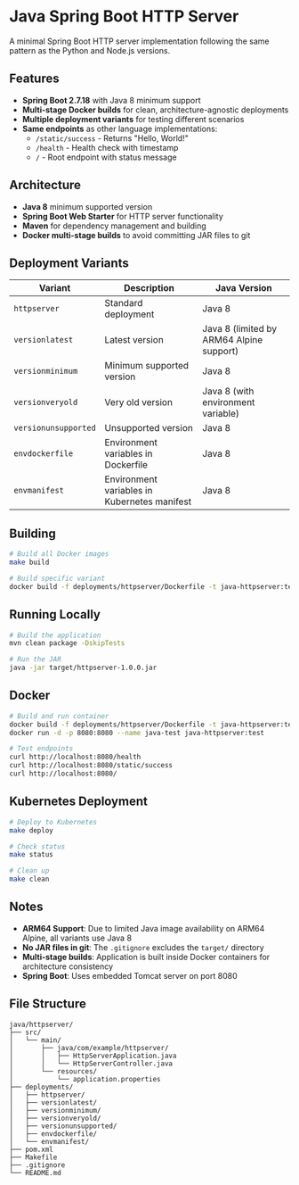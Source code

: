 # Java Spring Boot HTTP Server

A minimal Spring Boot HTTP server implementation following the same pattern as the Python and Node.js versions.

## Features

- **Spring Boot 2.7.18** with Java 8 minimum support
- **Multi-stage Docker builds** for clean, architecture-agnostic deployments
- **Multiple deployment variants** for testing different scenarios
- **Same endpoints** as other language implementations:
  - `/static/success` - Returns "Hello, World!"
  - `/health` - Health check with timestamp
  - `/` - Root endpoint with status message

## Architecture

- **Java 8** minimum supported version
- **Spring Boot Web Starter** for HTTP server functionality
- **Maven** for dependency management and building
- **Docker multi-stage builds** to avoid committing JAR files to git

## Deployment Variants

| Variant | Description | Java Version |
|---------|-------------|--------------|
| `httpserver` | Standard deployment | Java 8 |
| `versionlatest` | Latest version | Java 8 (limited by ARM64 Alpine support) |
| `versionminimum` | Minimum supported version | Java 8 |
| `versionveryold` | Very old version | Java 8 (with environment variable) |
| `versionunsupported` | Unsupported version | Java 8 |
| `envdockerfile` | Environment variables in Dockerfile | Java 8 |
| `envmanifest` | Environment variables in Kubernetes manifest | Java 8 |

## Building

```bash
# Build all Docker images
make build

# Build specific variant
docker build -f deployments/httpserver/Dockerfile -t java-httpserver:test .
```

## Running Locally

```bash
# Build the application
mvn clean package -DskipTests

# Run the JAR
java -jar target/httpserver-1.0.0.jar
```

## Docker

```bash
# Build and run container
docker build -f deployments/httpserver/Dockerfile -t java-httpserver:test .
docker run -d -p 8080:8080 --name java-test java-httpserver:test

# Test endpoints
curl http://localhost:8080/health
curl http://localhost:8080/static/success
curl http://localhost:8080/
```

## Kubernetes Deployment

```bash
# Deploy to Kubernetes
make deploy

# Check status
make status

# Clean up
make clean
```

## Notes

- **ARM64 Support**: Due to limited Java image availability on ARM64 Alpine, all variants use Java 8
- **No JAR files in git**: The `.gitignore` excludes the `target/` directory
- **Multi-stage builds**: Application is built inside Docker containers for architecture consistency
- **Spring Boot**: Uses embedded Tomcat server on port 8080

## File Structure

```
java/httpserver/
├── src/
│   └── main/
│       ├── java/com/example/httpserver/
│       │   ├── HttpServerApplication.java
│       │   └── HttpServerController.java
│       └── resources/
│           └── application.properties
├── deployments/
│   ├── httpserver/
│   ├── versionlatest/
│   ├── versionminimum/
│   ├── versionveryold/
│   ├── versionunsupported/
│   ├── envdockerfile/
│   └── envmanifest/
├── pom.xml
├── Makefile
├── .gitignore
└── README.md
``` 